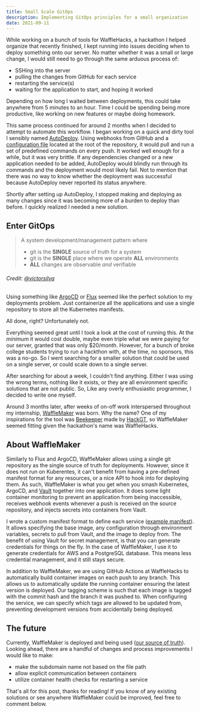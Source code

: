 ```yaml
---
title: Small Scale GitOps
description: Implementing GitOps principles for a small organization
date: 2021-09-11
---
```


While working on a bunch of tools for WaffleHacks, a hackathon I helped organize that recently finished, I kept running 
into issues deciding when to deploy something onto our server. No matter whether it was a small or large change, I would
still need to go through the same arduous process of:

- SSHing into the server
- pulling the changes from GitHub for each service
- restarting the service(s)
- waiting for the application to start, and hoping it worked

Depending on how long I waited between deployments, this could take anywhere from 5 minutes to an hour. Time I could be
spending being more productive, like working on new features or maybe doing homework.

This same process continued for around 2 months when I decided to attempt to automate this workflow. I began working on
a quick and dirty tool I sensibly named [AutoDeploy][]. Using webhooks from GitHub and a [configuration file][] located 
at the root of the repository, it would pull and run a set of predefined commands on every push. It worked well enough 
for a while, but it was very brittle. If any dependencies changed or a new application needed to be added, AutoDeploy 
would blindly run through its commands and the deployment would most likely fail. Not to mention that there was no way 
to know whether the deployment was successful because AutoDeploy never reported its status anywhere.

Shortly after setting up AutoDeploy, I stopped making and deploying as many changes since it was becoming more of a
burden to deploy than before. I quickly realized I needed a new solution.


## Enter GitOps

> A system development/management pattern where
> - git is the **SINGLE** source of truth for a system
> - git is the **SINGLE** place where we operate **ALL** environments
> - **ALL** changes are observable _and_ verifiable

###### Credit: [@victorsilva][]

Using something like [ArgoCD][] or [Flux][] seemed like the perfect solution to my deployments problem. Just 
containerize all the applications and use a single repository to store all the Kubernetes manifests.

All done, right? Unfortunately not.

Everything seemed great until I took a look at the cost of running this. At the _minimum_ it would cost double, maybe
even triple what we were paying for our server, granted that was only $20/month. However, for a bunch of broke college
students trying to run a hackthon with, at the time, no sponsors, this was a no-go. So I went searching for a smaller
solution that could be used on a single server, or could scale down to a single server.

After searching for about a week, I couldn't find anything. Either I was using the wrong terms, nothing like it exists,
or they are all environment specific solutions that are not public. So, Like any overly enthusiastic programmer, I
decided to write one myself.

Around 3 months later, after weeks of on-off work interspersed throughout my internship, [WaffleMaker][] was born. Why
the name? One of my inspirations for the tool was [Beekeeper][] made by [HackGT][], so WaffleMaker seemed fitting given
the hackathon's name was WaffleHacks.


## About WaffleMaker

Similarly to Flux and ArgoCD, WaffleMaker allows using a single git repository as the single source of truth for
deployments. However, since it does not run on Kuberentes, it can't benefit from having a pre-defined manifest format
for any resources, or a nice API to hook into for deploying them. As such, WaffleMaker is what you get when you smash
Kubernetes, ArgoCD, and [Vault][] together into one application. It does some light container monitoring to prevent an application from being inaccessible, receives webhook events
whenever a push is received on the source repository, and injects secrets into containers from Vault.

I wrote a custom manifest format to define each service ([example manifest][]). It allows specifying the base image,
any configuration through environment variables, secrets to pull from Vault, and the image to deploy from. The benefit of
using Vault for secret management, is that you can generate credentials for things on the fly. In the case of WaffleMaker,
I use it to generate credentials for AWS and a PostgreSQL database. This means less credential management, and it still
stays secure.

In addition to WaffleMaker, we are using GitHub Actions at WaffleHacks to automatically build container images on each
push to any branch. This allows us to automatically update the running container ensuring the latest version is deployed.
Our tagging scheme is such that each image is tagged with the commit hash and the branch it was pushed to. When
configuring the service, we can specify which tags are allowed to be updated from, preventing development versions from
accidentally being deployed.


## The future

Currently, WaffleMaker is deployed and being used ([our source of truth][]). Looking ahead, there are a handful of
changes and process improvements I would like to make:

- make the subdomain name not based on the file path
- allow explicit communication between containers
- utilize container health checks for restarting a service

That's all for this post, thanks for reading! If you know of any existing solutions or see anywhere WaffleMaker could be
improved, feel free to comment below.


[AutoDeploy]: https://github.com/WaffleHacks/autodeploy
[configuration file]: https://github.com/WaffleHacks/autodeploy/tree/master/autodeploy.example.toml
[@victorsilva]: https://twitter.com/vitorsilva/status/999978906903080961
[ArgoCD]: https://argoproj.github.io/argo-cd/
[Flux]: https://fluxcd.io/
[WaffleMaker]: https://github.com/WaffleHacks/wafflemaker
[Beekeeper]: https://github.com/HackGT/beekeeper
[HackGT]: https://hack.gt
[Vault]: https://www.vaultproject.io
[example manifest]: https://github.com/WaffleHacks/wafflemaker/blob/master/example-service.toml
[our source of truth]: https://github.com/WaffleHacks/waffles

